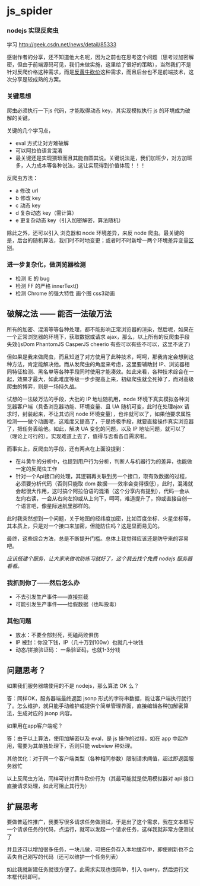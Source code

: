 # js_spider

### nodejs 实现反爬虫

学习 http://geek.csdn.net/news/detail/85333

感谢作者的分享，还不知道他大名呢，因为之前也在思考这个问题（思考过加密解密，但由于前端源码可见，我们未做实施，这里给了很好的策略），当然我们不是针对反爬价格这种需求，而是[反黄牛砍价](http://tucao.doweidu.com/?/question/56)这种需求，而且后台也不是前端技术，这次分享是较成熟的方案。

### 关键思想

爬虫必须执行一下js 代码，才能取得动态 key，其实现模拟执行 js 的环境成为破解的关键。


关键的几个学习点，

- eval 方式让对方难破解
- 可以阿拉伯语言混淆
- 最关键还是实现猥琐而且其能自圆其说。关键说法是，我们加班少，对方加班多，人力成本等各种说法，这让实现得到价值体现！！！

反爬虫方法：

- a 修改 url
- b 修改 key
- c 动态 key
- d 复杂动态 key（需计算）
- e 更复杂动态 key（引入加密解密，算法随机）

除此之外，还可以引入 浏览器和 node 环境差异，来反 node 爬虫。最关键的是，后台的随机算法，我们时不时地变更；或者时不时新增一两个环境差异变量[区别](http://www.cnblogs.com/webARM/p/5004595.html)。

### 进一步复杂化，做浏览器检测

- 检测 IE 的 bug
- 检测 FF 的严格 innerText()
- 检测 Chrome 的强大特性 画个图 css3动画

## 破解之法 —— 能否一法破万法

所有的加密、混淆等等各种处理，都不能影响正常浏览器的渲染，然后呢，如果在一个正常浏览器的环境下，获取数据或请求 ajax，那么，以上所有的反爬虫手段失效(jsDom PhantomJS CasperJS cheerio 有些可以有些不可以，这里不说了)

但如果是我来做爬虫，而且知道了对方使用了此种技术，呵呵，那我肯定会想到这种方法，肯定能解决他。而从发爬虫的角度来考虑，这里要辅助封 IP、浏览器相同特征检测、黑名单等各种手段同时使用才能凑效。如此来看，各种技术综合在一起，效果才最大，如此难度等级一步步提高上来，初级爬虫就全死掉了，而对高级爬虫的博弈，则是一场持久战。

试想的一法破万法的手段，大批的 IP 地址随机用，node 环境下真实模拟各种浏览器客户端（具备浏览器功能、环境变量、且 UA 随机可变，此时在处理ajax 请求时，封装起来，不让其访问 node 环境变量），也许就可以了，如果他要求属性检测——做个动画呢，这难度又提高了，于是终极手段，就要直接操作真实浏览器了，把任务丢给他。如此，解决 UA 变化的问题，以及 IP 地址问题，就可以了（理论上可行的）。实现难道上去了，值得与否看各自需求啦。

而事实上，反爬虫的手段，还有两点在上面没提到：

- 在斗黄牛的分析中，也提到用户行为分析，判断人与机器行为的差异，也能做一定的反爬虫工作
- 针对一个Api接口的处理，其逻辑再关联到另一个接口，取有效数据的过程，必须要分析代码（否则只能取 dom 数据——效率会变得很低），此时，混淆就会起很大作用，这时搞个阿拉伯语的混淆（这个分享内有提到），代码一会从左向右读，一会从右向左抑或从上向下，呵呵，难道提升了，抑或直接自创一个语言吧，像星际迷航里那样的。

此时我突然想到一个问题，关于地图的经纬度加密，比如百度坐标、火星坐标等，其本质上，只是对一个接口来加密，但能防住吗？这是显而易见的。

最终，这些综合方法，总是不断提升门槛。总体上我觉得应该还是防守来的容易吧。

*应该搭建个服务，让大家来做攻防练习就好了，这个我去找个免费 nodejs 服务器看看。*

### 我抓到你了——然后怎么办

- 不去引发生产事件——直接拦截
- 可能引发生产事件——给假数据（也叫投毒）


### 其他问题

- 放水：不要全部封死，死磕两败俱伤
- IP 被封：你没下钱，IP（几十万到100w）也就几十块钱
- 动态/拼接验证码： 一条验证码，也就1-3分钱

## 问题思考？

如果我们服务器端使用的不是 nodejs，那么算法 OK 么？

答：同样OK，服务器端最终返回 jsonp 形式的字符串数据，能让客户端执行就行了。怎么维护，就只能手动维护或提供个简单管理界面，直接编辑各种加解密算法，生成对应的 jsonp 内容。


如果用在app客户端呢？

答：由于以上算法，使用加解密以及 eval，是 js 操作的过程，如在 app 中起作用，需要为其单独处理下，否则只能 webview 种处理。

其他优化：对于同一个客户端类型（各种相同参数）限制请求阈值，超过即返回服务器忙

以上反爬虫方法，同样可针对黄牛砍价行为（其最可能就是使用模拟器对 api 接口直接请求处理，如此可阻止其行为）


## 扩展思考

要做普适性推广，我要写很多请求任务做测试，于是出了这个需求，我在文本框写一个请求任务的代码，点运行，就可以发起一个请求任务，这样我就非常方便测试了

并且还可以增加很多任务，一块儿做，可把任务存入本地缓存中，即使刷新也不会丢失自己刚写的代码（还可以维护一个任务列表）

如此我就新建任务就很方便了。此需求实现也很简单，引入 query，然后运行文本框代码即可。
